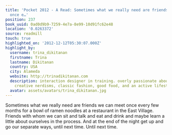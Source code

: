 ```yaml
---
title: 'Pocket 2012 - A Read: Sometimes what we really need are friends we can meet
  once e…'
position: 237
book_uuid: 0ad0d9b9-7259-4e7a-8e99-10d91fc62e48
location: '0.0263372'
source: readmill
touch: true
highlighted_on: '2012-12-12T05:30:07.000Z'
highlight_by:
  username: trina_dikitanan
  firstname: Trina
  lastname: Dikitanan
  country: USA
  city: Alameda
  website: http://trinadikitanan.com
  description: interaction designer in training. overly passionate about great design,
    creative nerdisms, classic fashion, good food, and an active lifestyle.
  avatar: assets/avatars/trina_dikitanan.jpg
---
```


Sometimes what we really need are friends we can meet once every few months for a bowl of ramen noodles at a restaurant in the East Village. Friends with whom we can sit and talk and eat and drink and maybe learn a little about ourselves in the process. And at the end of the night get up and go our separate ways, until next time. Until next time.